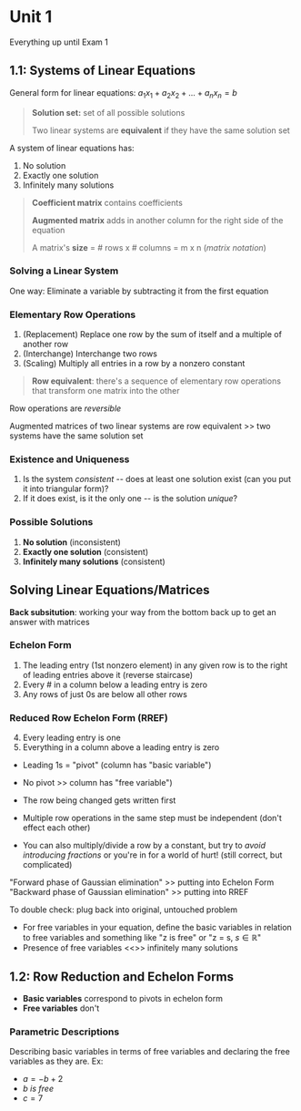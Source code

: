 # Unit 1
Everything up until Exam 1

## 1.1: Systems of Linear Equations
General form for linear equations: $a_1x_1 + a_2x_2 + ... + a_nx_n = b$

> **Solution set:** set of all possible solutions
> 
> Two linear systems are **equivalent** if they have the same solution set

A system of linear equations has:
1. No solution
2. Exactly one solution
3. Infinitely many solutions

> **Coefficient matrix** contains coefficients
> 
> **Augmented matrix** adds in another column for the right side of the equation
> 
> A matrix's **size** = # rows x # columns = m x n (*matrix notation*)

### Solving a Linear System
One way: Eliminate a variable by subtracting it from the first equation

### Elementary Row Operations
1. (Replacement) Replace one row by the sum of itself and a multiple of another row2. (Interchange) Interchange two rows3. (Scaling) Multiply all entries in a row by a nonzero constant

> **Row equivalent**: there's a sequence of elementary row operations that transform one matrix into the other

Row operations are *reversible*

Augmented matrices of two linear systems are row equivalent >> two systems have the same solution set

### Existence and Uniqueness
1. Is the system *consistent* -- does at least one solution exist (can you put it into triangular form)?
2. If it does exist, is it the only one -- is the solution *unique*?

### Possible Solutions
1. **No solution** (inconsistent)
2. **Exactly one solution** (consistent)
3. **Infinitely many solutions** (consistent)

## Solving Linear Equations/Matrices

**Back subsitution**: working your way from the bottom back up to get an answer with matrices

### Echelon Form
1. The leading entry (1st nonzero element) in any given row is to the right of leading entries above it (reverse staircase)
2. Every # in a column below a leading entry is zero
3. Any rows of just 0s are below all other rows

### Reduced Row Echelon Form (RREF)
4. Every leading entry is one
5. Everything in a column above a leading entry is zero

- Leading 1s = "pivot" (column has "basic variable")
- No pivot >> column has "free variable")

- The row being changed gets written first
- Multiple row operations in the same step must be independent (don't effect each other)
- You can also multiply/divide a row by a constant, but try to *avoid introducing fractions* or you're in for a world of hurt! (still correct, but complicated)

"Forward phase of Gaussian elimination" >> putting into Echelon Form
"Backward phase of Gaussian elimination" >> putting into RREF

To double check: plug back into original, untouched problem

- For free variables in your equation, define the basic variables in relation to free variables and something like "z is free" or "z = s, $s \in \mathbb{R}$"
- Presence of free variables <<>> infinitely many solutions

## 1.2: Row Reduction and Echelon Forms
- **Basic variables** correspond to pivots in echelon form
- **Free variables** don't

### Parametric Descriptions
Describing basic variables in terms of free variables and declaring the free variables as they are. Ex:

- $a = -b + 2$
- $b\ is\ free$
- $c = 7$